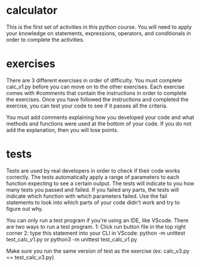 # calculator
This is the first set of activities in this python course. You will need to apply your knowledge on statements, expressions, operators, and conditionals in order to complete the activities.

# exercises
There are 3 different exercises in order of difficulty. You must complete calc_v1.py before you can move on to the other exercises. Each exercise comes with #comments that contain the instructions in order to complete the exercises. Once you have followed the instructions and completed the exercise, you can test your code to see if it passes all the criteria.

You must add comments explaining how you developed your code and what methods and functions were used at the bottom of your code. If you do not add the explanation, then you will lose points.

# tests
Tests are used by real developers in order to check if their code works correctly. The tests automatically apply a range of parameters to each function expecting to see a certain output. The tests will indicate to you how many tests you passed and failed. If you failed any parts, the tests will indicate which function with which parameters failed. Use the fail statements to look into which parts of your code didn't work and try to figure out why.

You can only run a test program if you're using an IDE, like VScode. There are two ways to run a test program.
1: Click run button file in the top right corner
2: type this statement into your CLI in VScode: python -m unittest test_calc_v1.py or python3 -m unittest test_calc_v1.py

Make sure you run the same version of test as the exercise (ex: calc_v3.py == test_calc_v3.py)
